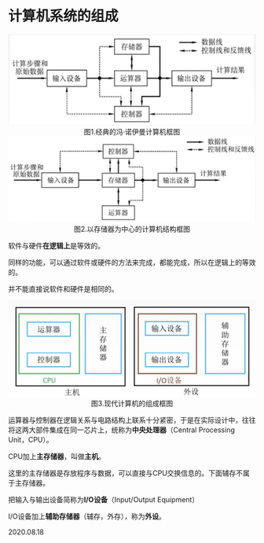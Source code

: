 # 计算机系统的组成

<img src="计组102-1.png" alt="计组102-1" style="zoom:90%;" />

<center>图1.经典的冯·诺伊曼计算机框图</center>

<img src="计组102-2.png" alt="计组102-2" style="zoom:90%;" />

<center>图2.以存储器为中心的计算机结构框图</center>

软件与硬件**在逻辑上**是等效的。

同样的功能，可以通过软件或硬件的方法来完成，都能完成，所以在逻辑上的等效的。

并不能直接说软件和硬件是相同的。

<img src="计组102-3.png" alt="计组102-3" style="zoom: 67%;" />

<center>图3.现代计算机的组成框图</center>

运算器与控制器在逻辑关系与电路结构上联系十分紧密，于是在实际设计中，往往将这两大部件集成在同一芯片上，统称为**中央处理器**（Central Processing Unit，CPU）。

CPU加上**主存储器**，叫做**主机**。

这里的主存储器是存放程序与数据，可以直接与CPU交换信息的。下面辅存不属于主存储器。

把输入与输出设备简称为**I/O设备**（Input/Output Equipment）

I/O设备加上**辅助存储器**（辅存，外存），称为**外设**。

2020.08.18